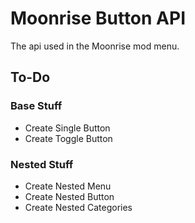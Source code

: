 # Moonrise Button API

The api used in the Moonrise mod menu.

## To-Do

### Base Stuff

- Create Single Button
- Create Toggle Button

### Nested Stuff

- Create Nested Menu
- Create Nested Button
- Create Nested Categories
